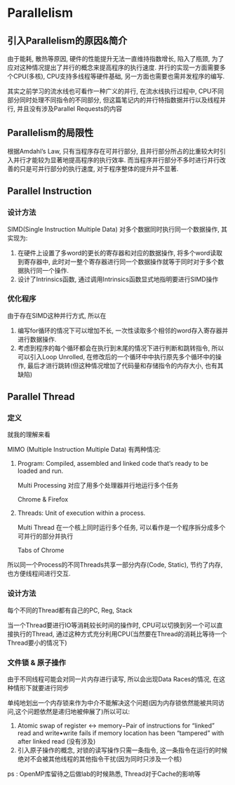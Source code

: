 # Parallelism

## 引入Parallelism的原因&简介

由于能耗, 散热等原因, 硬件的性能提升无法一直维持指数增长, 陷入了瓶颈,  为了应对这种情况提出了并行的概念来提高程序的执行速度. 并行的实现一方面需要多个CPU(多核), CPU支持多线程等硬件基础, 另一方面也需要也需并发程序的编写.

其实之前学习的流水线也可看作一种广义的并行, 在流水线执行过程中, CPU不同部分同时处理不同指令的不同部分, 但这篇笔记内的并行特指数据并行以及线程并行, 并且没有涉及Parallel Requests的内容

## Parallelism的局限性

根据Amdahl’s Law, 只有当程序存在可并行部分, 且并行部分所占的比重较大时引入并行才能较为显著地提高程序的执行效率. 而当程序并行部分不多时进行并行改善的只是可并行部分的执行速度, 对于程序整体的提升并不显著.

## Parallel Instruction

### 设计方法

SIMD(Single Instruction Multiple Data) 对多个数据同时执行同一个数据操作, 其实现为:

1. 在硬件上设置了多word的更长的寄存器和对应的数据操作, 将多个word读取到寄存器中, 此时对一整个寄存器进行同一个数据操作就等于同时对于多个数据执行同一个操作.
2. 设计了Intrinsics函数, 通过调用Intrinsics函数显式地指明要进行SIMD操作

### 优化程序

由于存在SIMD这种并行方式, 所以在

1. 编写for循环的情况下可以增加不长, 一次性读取多个相邻的word存入寄存器并进行数据操作.
2. 考虑到程序的每个循环都会在执行到末尾的情况下进行判断和跳转指令, 所以可以引入Loop Unrolled, 在修改后的一个循环中中执行原先多个循环中的操作, 最后才进行跳转(但这种情况增加了代码量和存储指令的内存大小, 也有其缺陷)

## Parallel Thread

### 定义

就我的理解来看 

MIMO (Multiple Instruction Multiple Data) 有两种情况:

1. Program: Compiled, assembled and linked code that’s ready to be loaded and run.

   Multi Processing 对应了用多个处理器并行地运行多个任务

   Chrome & Firefox

2. Threads: Unit of execution within a process.

   Multi Thread 在一个核上同时运行多个任务, 可以看作是一个程序拆分成多个可并行的部分并执行

   Tabs of Chrome

所以同一个Process的不同Threads共享一部分内存(Code, Static), 节约了内存, 也方便线程间进行交互.

### 设计方法

每个不同的Thread都有自己的PC, Reg, Stack

当一个Thread要进行IO等消耗较长时间的操作时, CPU可以切换到另一个可以直接执行的Thread, 通过这种方式充分利用CPU(当然要在Thread的消耗比等待一个Thread要小的情况下)

### 文件锁 & 原子操作

由于不同线程可能会对同一片内存进行读写, 所以会出现Data Races的情况, 在这种情形下就要进行同步

单纯地划出一个内存锁来作为中介不能解决这个问题(因为内存锁依然能被共同访问,这个问题依然是递归地被伸展了)所以可以:

1. Atomic swap of register ↔ memory−Pair of instructions for “linked” read and write▪write fails if memory location has been “tampered” with after linked read (没有涉及)
2. 引入原子操作的概念, 对锁的读写操作只需一条指令, 这一条指令在运行的时候绝对不会被其他线程的其他指令干扰(因为同时只涉及一个核)



ps : OpenMP库留待之后做lab的时候熟悉, Thread对于Cache的影响等 







